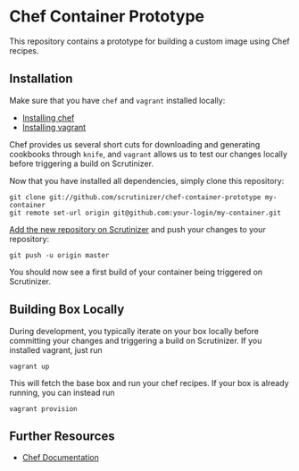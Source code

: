 # Chef Container Prototype

This repository contains a prototype for building a custom image using Chef recipes.


## Installation

Make sure that you have ``chef`` and ``vagrant`` installed locally:

- [Installing chef](http://www.getchef.com/chef/install/)
- [Installing vagrant](https://www.vagrantup.com/downloads.html)

Chef provides us several short cuts for downloading and generating cookbooks through ``knife``, and ``vagrant`` allows us
to test our changes locally before triggering a build on Scrutinizer.

Now that you have installed all dependencies, simply clone this repository:

```
git clone git://github.com/scrutinizer/chef-container-prototype my-container
git remote set-url origin git@github.com:your-login/my-container.git
```

[Add the new repository on Scrutinizer](https://scrutinizer-ci.com/g/new) and push your changes to your repository:

```
git push -u origin master
```

You should now see a first build of your container being triggered on Scrutinizer.


## Building Box Locally

During development, you typically iterate on your box locally before committing your changes and triggering a build on
Scrutinizer. If you installed vagrant, just run

```
vagrant up
```

This will fetch the base box and run your chef recipes. If your box is already running, you can instead run

```
vagrant provision
```


## Further Resources

- [Chef Documentation](http://docs.opscode.com/)
